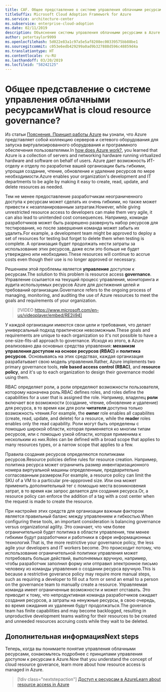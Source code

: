 ```yaml
---
title: CAF. Общее представление о системе управления облачными ресурсами
titleSuffix: Microsoft Cloud Adoption Framework for Azure
ms.service: architecture-center
ms.subservice: enterprise-cloud-adoption
ms.date: 02/11/2019
description: Объяснение системы управления облачными ресурсами в Azure
author: petertaylor9999
ms.openlocfilehash: 5d022e83a1c97a5e5af8208ec00339575bb88be1
ms.sourcegitcommit: c053e6edb429299a0ad9b327888d596c48859d4a
ms.translationtype: HT
ms.contentlocale: ru-RU
ms.lasthandoff: 03/20/2019
ms.locfileid: "58242125"
---
```

<!-- markdownlint-disable MD026 -->

# <a name="what-is-cloud-resource-governance"></a><span data-ttu-id="3235e-103">Общее представление о системе управления облачными ресурсами</span><span class="sxs-lookup"><span data-stu-id="3235e-103">What is cloud resource governance?</span></span>

<span data-ttu-id="3235e-104">Из статьи [Пояснения. Принцип работы Azure](what-is-azure.md) вы узнали, что Azure представляет собой коллекцию серверов и сетевого оборудования для запуска виртуализированного оборудования и программного обеспечения пользователями.</span><span class="sxs-lookup"><span data-stu-id="3235e-104">In [how does Azure work?](what-is-azure.md), you learned that Azure is a collection of servers and networking hardware running virtualized hardware and software on behalf of users.</span></span> <span data-ttu-id="3235e-105">Azure дает возможность ИТ-отделу и отделу по разработке вашей организации быть гибкими, упрощая создание, чтение, обновление и удаление ресурсов по мере необходимости.</span><span class="sxs-lookup"><span data-stu-id="3235e-105">Azure enables your organization's development and IT departments to be agile by making it easy to create, read, update, and delete resources as needed.</span></span>

<span data-ttu-id="3235e-106">Тем не менее предоставление разработчикам неограниченного доступа к ресурсам может сделать их очень гибкими, но также может привести к незапланированным затратам.</span><span class="sxs-lookup"><span data-stu-id="3235e-106">However, while giving unrestricted resource access to developers can make them very agile, it can also lead to unintended cost consequences.</span></span> <span data-ttu-id="3235e-107">Например, команде разработчиков может быть разрешено развернуть набор ресурсов для тестирования, но после завершения команда может забыть их удалить.</span><span class="sxs-lookup"><span data-stu-id="3235e-107">For example, a development team might be approved to deploy a set of resources for testing but forget to delete them when testing is complete.</span></span> <span data-ttu-id="3235e-108">А организация будет продолжать нести затраты за использование этих ресурсов, даже если это больше не будет утверждено или необходимо.</span><span class="sxs-lookup"><span data-stu-id="3235e-108">These resources will continue to accrue costs even though their use is no longer approved or necessary.</span></span>

<span data-ttu-id="3235e-109">Решением этой проблемы является **управление** доступом к ресурсам.</span><span class="sxs-lookup"><span data-stu-id="3235e-109">The solution to this problem is resource access **governance**.</span></span> <span data-ttu-id="3235e-110">Управление ссылается на текущий процесс управления, мониторинга и аудита используемых ресурсов Azure для достижения целей и требований организации.</span><span class="sxs-lookup"><span data-stu-id="3235e-110">Governance refers to the ongoing process of managing, monitoring, and auditing the use of Azure resources to meet the goals and requirements of your organization.</span></span>

<!-- markdownlint-disable MD034 -->

> [!VIDEO https://www.microsoft.com/en-us/videoplayer/embed/RE2ii94]

<!-- markdownlint-enable MD034 -->

<span data-ttu-id="3235e-111">У каждой организации имеются свои цели и требования, что делает универсальный подход практически невозможным.</span><span class="sxs-lookup"><span data-stu-id="3235e-111">These goals and requirements are unique to each organization so it's not possible to have a one-size-fits-all approach to governance.</span></span> <span data-ttu-id="3235e-112">Исходя из этого, в Azure реализовано два основных средства управления: **механизм управления доступом на основе ресурсов (RBAC)** и **политика ресурсов**. Основываясь на этих средствах, каждая организация разрабатывает свою модель управления.</span><span class="sxs-lookup"><span data-stu-id="3235e-112">Rather, Azure implements two primary governance tools, **role based access control (RBAC)**, and **resource policy**, and it's up to each organization to design their governance model using them.</span></span>

<span data-ttu-id="3235e-113">RBAC определяет роли, а роли определяют возможности пользователя, которому назначена роль.</span><span class="sxs-lookup"><span data-stu-id="3235e-113">RBAC defines roles, and roles define the capabilities for a user that is assigned the role.</span></span> <span data-ttu-id="3235e-114">Например, владелец **роли** включает все возможности (создание, чтение, обновление и удаление) для ресурса, в то время как для роли **читателя** доступна только возможность чтения.</span><span class="sxs-lookup"><span data-stu-id="3235e-114">For example, the **owner** role enables all capabilites (create, read, update, and delete) for a resource, while the  **reader** roles enables only the read capability.</span></span> <span data-ttu-id="3235e-115">Роли могут быть определены с помощью широкой области, которая применяется ко многим типам ресурсов, или с помощью узкой области, которая применима к нескольким из них.</span><span class="sxs-lookup"><span data-stu-id="3235e-115">Roles can be defined with a broad scope that applies to many resources types, or a narrow scope that applies to a few.</span></span>

<span data-ttu-id="3235e-116">Правила создания ресурсов определяются политиками ресурсов.</span><span class="sxs-lookup"><span data-stu-id="3235e-116">Resource policies define rules for resource creation.</span></span> <span data-ttu-id="3235e-117">Например, политика ресурса может ограничить размер инвентаризационного номера виртуальной машины определенным, предварительно согласованным размером.</span><span class="sxs-lookup"><span data-stu-id="3235e-117">For example, a resource policy can limit the SKU of a VM to a particular pre-appproved size.</span></span> <span data-ttu-id="3235e-118">Или она может применить дополнительный тег с помощью места возникновения затрат, в то время как запрос делается для создания ресурса.</span><span class="sxs-lookup"><span data-stu-id="3235e-118">Or, a resource policy can enforce the addition of a tag with a cost center when the request is made to create the resource.</span></span>

<span data-ttu-id="3235e-119">При настройке этих средств для организации важным фактором является правильный баланс между управлением и гибкостью.</span><span class="sxs-lookup"><span data-stu-id="3235e-119">When configuring these tools, an important consideration is balancing governance versus organizational agility.</span></span> <span data-ttu-id="3235e-120">Это означает, что чем более ограничительной будет политика в области управления, тем менее гибкими будут разработчики и работники в сфере информационных технологий.</span><span class="sxs-lookup"><span data-stu-id="3235e-120">That is, the more restrictive your governance policy, the less agile your developers and IT workers become.</span></span> <span data-ttu-id="3235e-121">Это происходит потому, что использование ограничительной политики управления может потребовать больше действий, выполняемых вручную, например, чтобы разработчик заполнил форму или отправил электронное письмо человеку из команды управления о создании ресурса вручную.</span><span class="sxs-lookup"><span data-stu-id="3235e-121">This is because a restrictive goverance policy may require more manual steps, such as requiring a developer to fill out a form or send an email to a person on the governance team to manually create a resource.</span></span> <span data-ttu-id="3235e-122">Управляемая команда имеет ограниченные возможности и может отставать. Это приводит к тому, что непродуктивная команда разработчиков ожидает создания ресурсов, а затраты на ненужные ресурсы, в свою очередь, во время ожидания их удаления будут продолжаться.</span><span class="sxs-lookup"><span data-stu-id="3235e-122">The goverance team has finite capabilities and may become backlogged, resulting in unproductive development teams waiting for their resources to be created and unneeded resources accruing costs while they wait to be deleted.</span></span>

## <a name="next-steps"></a><span data-ttu-id="3235e-123">Дополнительная информация</span><span class="sxs-lookup"><span data-stu-id="3235e-123">Next steps</span></span>

<span data-ttu-id="3235e-124">Теперь, когда вы понимаете понятие управления облачными ресурсами, ознакомьтесь подробнее с принципами управления доступом к ресурсам в Azure.</span><span class="sxs-lookup"><span data-stu-id="3235e-124">Now that you understand the concept of cloud resource goverance, learn more about how resource access is managed in Azure.</span></span>

> [!div class="nextstepaction"]
> [<span data-ttu-id="3235e-125">Доступ к ресурсам в Azure</span><span class="sxs-lookup"><span data-stu-id="3235e-125">Learn about resource access in Azure</span></span>](azure-resource-access.md)
